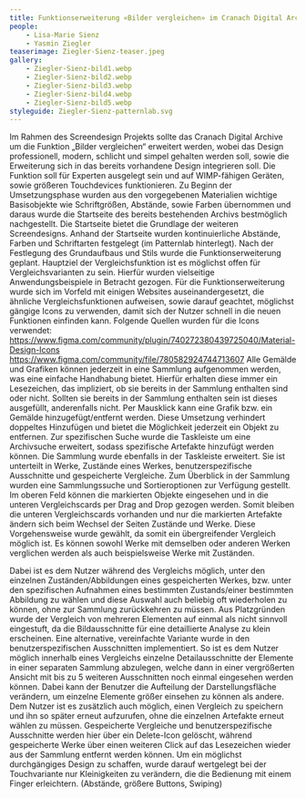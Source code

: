 ```yaml
---
title: Funktionserweiterung «Bilder vergleichen» im Cranach Digital Archive
people:
    - Lisa-Marie Sienz
    - Yasmin Ziegler
teaserimage: Ziegler-Sienz-teaser.jpeg
gallery:
    - Ziegler-Sienz-bild1.webp
    - Ziegler-Sienz-bild2.webp
    - Ziegler-Sienz-bild3.webp
    - Ziegler-Sienz-bild4.webp
    - Ziegler-Sienz-bild5.webp
styleguide: Ziegler-Sienz-patternlab.svg
---
```



Im Rahmen des Screendesign Projekts sollte das Cranach Digital Archive um die Funktion „Bilder vergleichen“ erweitert werden, wobei das Design professionell, modern, schlicht und simpel gehalten werden soll, sowie die Erweiterung sich in das bereits vorhandene Design integrieren soll. Die Funktion soll für Experten ausgelegt sein und auf WIMP-fähigen Geräten, sowie größeren Touchdevices funktionieren.
Zu Beginn der Umsetzungsphase wurden aus den vorgegebenen Materialien wichtige Basisobjekte wie Schriftgrößen, Abstände, sowie Farben übernommen und daraus wurde die Startseite des bereits bestehenden Archivs bestmöglich nachgestellt. Die Startseite bietet die Grundlage der weiteren Screendesigns. Anhand der Startseite wurden kontinuierliche Abstände, Farben und Schriftarten festgelegt (im Patternlab hinterlegt).
Nach der Festlegung des Grundaufbaus und Stils wurde die Funktionserweiterung geplant. Hauptziel der Vergleichsfunktion ist es möglichst offen für Vergleichsvarianten zu sein. Hierfür wurden vielseitige Anwendungsbeispiele in Betracht gezogen. 
Für die Funktionserweiterung wurde sich im Vorfeld mit einigen Websites auseinandergesetzt, die ähnliche Vergleichsfunktionen aufweisen, sowie darauf geachtet, möglichst gängige Icons zu verwenden, damit sich der Nutzer schnell in die neuen Funktionen einfinden kann. Folgende Quellen wurden für die Icons verwendet: 
https://www.figma.com/community/plugin/740272380439725040/Material-Design-Icons
https://www.figma.com/community/file/780582924744713607
Alle Gemälde und Grafiken können jederzeit in eine Sammlung aufgenommen werden, was eine einfache Handhabung bietet. Hierfür erhalten diese immer ein Lesezeichen, das impliziert, ob sie bereits in der Sammlung enthalten sind oder nicht. Sollten sie bereits in der Sammlung enthalten sein ist dieses ausgefüllt, anderenfalls nicht. Per Mausklick kann eine Grafik bzw. ein Gemälde hinzugefügt/entfernt werden. Diese Umsetzung verhindert doppeltes Hinzufügen und bietet die Möglichkeit jederzeit ein Objekt zu entfernen. Zur spezifischen Suche wurde die Taskleiste um eine Archivsuche erweitert, sodass spezifische Artefakte hinzufügt werden können. 
Die Sammlung wurde ebenfalls in der Taskleiste erweitert. Sie ist unterteilt in Werke, Zustände eines Werkes, benutzerspezifische Ausschnitte und gespeicherte Vergleiche. Zum Überblick in der Sammlung wurden eine Sammlungssuche und Sortieroptionen zur Verfügung gestellt. Im oberen Feld können die markierten Objekte eingesehen und in die unteren Vergleichscards per Drag and Drop gezogen werden. Somit bleiben die unteren Vergleichscards vorhanden und nur die markierten Artefakte ändern sich beim Wechsel der Seiten Zustände und Werke. Diese Vorgehensweise wurde gewählt, da somit ein übergreifender Vergleich möglich ist. Es können sowohl Werke mit demselben oder anderen Werken verglichen werden als auch beispielsweise Werke mit Zuständen. 

Dabei ist es dem Nutzer während des Vergleichs möglich, unter den einzelnen Zuständen/Abbildungen eines gespeicherten Werkes, bzw. unter den spezifischen Aufnahmen eines bestimmten Zustands/einer bestimmten Abbildung zu wählen und diese Auswahl auch beliebig oft wiederholen zu können, ohne zur Sammlung zurückkehren zu müssen. 
Aus Platzgründen wurde der Vergleich von mehreren Elementen auf einmal als nicht sinnvoll eingestuft, da die Bildausschnitte für eine detaillierte Analyse zu klein erscheinen.  Eine alternative, vereinfachte Variante wurde in den benutzerspezifischen Ausschnitten implementiert. So ist es dem Nutzer möglich innerhalb eines Vergleichs einzelne Detailausschnitte der Elemente in einer separaten Sammlung abzulegen, welche dann in einer vergrößerten Ansicht mit bis zu 5 weiteren Ausschnitten noch einmal eingesehen werden können. Dabei kann der Benutzer die Aufteilung der Darstellungsfläche verändern, um einzelne Elemente größer einsehen zu können als andere.
Dem Nutzer ist es zusätzlich auch möglich, einen Vergleich zu speichern und ihn so später erneut aufzurufen, ohne die einzelnen Artefakte erneut wählen zu müssen.
Gespeicherte Vergleiche und benutzerspezifische Ausschnitte werden hier über ein Delete-Icon gelöscht, während gespeicherte Werke über einen weiteren Click auf das Lesezeichen wieder aus der Sammlung entfernt werden können.
Um ein möglichst durchgängiges Design zu schaffen, wurde darauf wertgelegt bei der Touchvariante nur Kleinigkeiten zu verändern, die die Bedienung mit einem Finger erleichtern. (Abstände, größere Buttons, Swiping)
